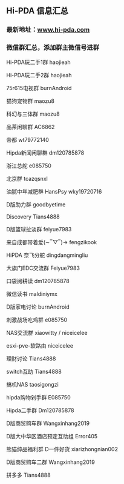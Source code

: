 ## Hi-PDA 信息汇总

### 最新地址：www.hi-pda.com
### 微信群汇总，添加群主微信号进群





Hi-PDA玩二手1群  haojieah

Hi-PDA玩二手2群  haojieah

75r615电视群  burnAndroid

猫狗宠物群  maozu8

科幻与三体群  maozu8

品茶闲聊群  AC6862

帝都  wt79772140

Hipda新闻闲聊群  dm120785878

浙江总舵  e085750

北京群  tcazqsnxl

油腻中年减肥群  HansPsy wky19720716

D版助力群  goodbyetime

Discovery  Tians4888

D版篮球扯淡群  feiyue7983

来自成都带着爱(∼‾▽‾)→  fengzikook

HiPDA 奈飞分舵  dingdangmingliu

大旗门EDC交流群  Feiyue7983

口袋阅耕读  dm120785878

微信读书  maldiniymx

D版家电讨论  burnAndroid

刺激战场吃鸡群  e085750

NAS交流群  xiaowitty / niceicelee

esxi-pve-软路由  niceicelee

理财讨论  Tians4888

switch互助  Tians4888

搞机NAS  taosigongzi

hipda购物剁手群  E085750

Hipda二手群  Dm120785878

D版商贸购车群  Wangxinhang2019

D版大中华区酒店预定互助组  Error405

熊猫绅品福利群 D一件好货  xiarizhongnian002

D版商贸购车二群  Wangxinhang2019

拼多多  Tians4888




